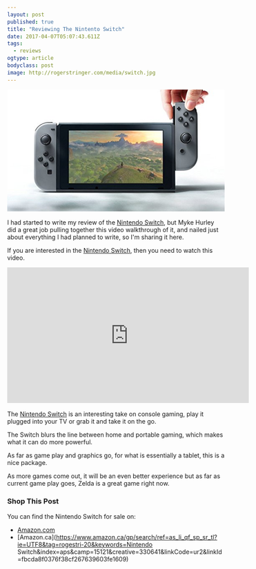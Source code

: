```yaml
---
layout: post
published: true
title: "Reviewing The Nintento Switch"
date: 2017-04-07T05:07:43.611Z
tags:
  - reviews
ogtype: article
bodyclass: post
image: http://rogerstringer.com/media/switch.jpg
---
```


[![The Nintendo Switch](/media/switch.jpg)](http://amzn.to/2paxTiy)

I had started to write my review of the [Nintendo Switch](http://amzn.to/2paxTiy), but Myke Hurley did a great job pulling together this video walkthrough of it, and nailed just about everything I had planned to write, so I'm sharing it here.

If you are interested in the [Nintendo Switch](http://amzn.to/2paxTiy), then you need to watch this video.

<iframe width="560" height="315" src="https://www.youtube.com/embed/B5sunw6EAoY" frameborder="0" allowfullscreen></iframe>

The [Nintendo Switch](http://amzn.to/2paxTiy) is an interesting take on console gaming, play it plugged into your TV or grab it and take it on the go.

The Switch blurs the line between home and portable gaming, which makes what it can do more powerful.

As far as game play and graphics go, for what is essentially a tablet, this is a nice package.

As more games come out, it will be an even better experience but as far as current game play goes, Zelda is a great game right now.

### Shop This Post

You can find the Nintendo Switch for sale on:

- [Amazon.com](http://amzn.to/2paxTiy)
- [Amazon.ca](https://www.amazon.ca/gp/search/ref=as_li_qf_sp_sr_tl?ie=UTF8&tag=rogestri-20&keywords=Nintendo Switch&index=aps&camp=15121&creative=330641&linkCode=ur2&linkId=fbcda8f0376f38cf267639603fe1609)
